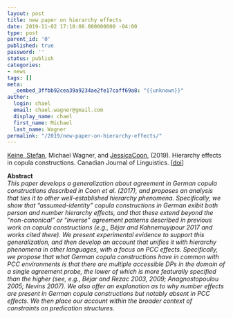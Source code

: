 ```yaml
---
layout: post
title: new paper on hierarchy effects
date: 2019-11-02 17:10:08.000000000 -04:00
type: post
parent_id: '0'
published: true
password: ''
status: publish
categories:
- news
tags: []
meta:
  _oembed_3ffbb92cea39a9234ae2fe17caff69a8: "{{unknown}}"
author:
  login: chael
  email: chael.wagner@gmail.com
  display_name: chael
  first_name: Michael
  last_name: Wagner
permalink: "/2019/new-paper-on-hierarchy-effects/"
---
```

<!-- wp:paragraph -->

<!-- /wp:paragraph -->

<!-- wp:paragraph -->

<!-- /wp:paragraph -->

<!-- wp:paragraph -->

[Keine, Stefan](http://www-bcf.usc.edu/~keine/), Michael Wagner, and&nbsp;[JessicaCoon](http://jessica.lingspace.org/), (2019). Hierarchy effects in copula constructions. Canadian Journal of Linguistics. [[doi](http://doi.org/10.1017/cnj.2019.28)]

<!-- /wp:paragraph -->

<!-- wp:paragraph -->

**Abstract**  
_This paper develops a generalization about agreement in German copula constructions described in Coon et al. (2017), and proposes an analysis that ties it to other well-established hierarchy phenomena. Specifically, we show that “assumed-identity” copula constructions in German exibit both person and number hierarchy effects, and that these extend beyond the “non-canonical” or “inverse” agreement patterns described in previous work on copula constructions (e.g., Béjar and Kahnemuyipour 2017 and works cited there). We present experimental evidence to support this generalization, and then develop an account that unifies it with hierarchy phenomena in other languages, with a focus on PCC effects. Specifically, we propose that what German copula constructions have in common with PCC environments is that there are multiple accessible DPs in the domain of a single agreement probe, the lower of which is more featurally specified than the higher (see, e.g., Béjar and Rezac 2003, 2009; Anagnostopoulou 2005; Nevins 2007). We also offer an explanation as to why&nbsp;number&nbsp;effects are present in German copula constructions but notably absent in PCC effects. We then place our account within the broader context of constraints on predication structures._

<!-- /wp:paragraph -->


